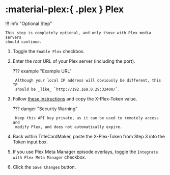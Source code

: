 # :material-plex:{ .plex } Plex

!!! info "Optional Step"

    This step is completely optional, and only those with Plex media servers
    should continue.

1. Toggle the `Enable Plex` checkbox.
2. Enter the _root_ URL of your Plex server (including the port).

    ??? example "Example URL"

        Although your local IP address will obviously be different, this IP
        should be _like_ `http://192.168.0.29:32400/`.

3. Follow [these instructions](https://support.plex.tv/articles/204059436-finding-an-authentication-token-x-plex-token/) and copy the
X-Plex-Token value.

    ??? danger "Security Warning"

        Keep this API key private, as it can be used to remotely access and
        modify Plex, and does not automatically expire.

4. Back within TitleCardMaker, paste the X-Plex-Token from Step 3 into the Token
input box.
5. If you use Plex Meta Manager episode overlays, toggle the `Integrate with
Plex Meta Manager` checkbox.
6. Click the `Save Changes` button.